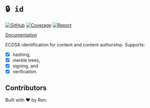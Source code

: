 # `🔒 id`

[![GitHub](https://github.com/renproject/id/workflows/test/badge.svg)](https://github.com/renproject/id/workflows/test/badge.svg)
[![Coverage](https://coveralls.io/repos/github/renproject/id/badge.svg?branch=master)](https://coveralls.io/github/renproject/id?branch=master)
[![Report](https://goreportcard.com/badge/github.com/renproject/id)](https://goreportcard.com/badge/github.com/renproject/id)

[Documentation](https://godoc.org/github.com/renproject/id)

ECDSA identification for content and content authorship. Supports:

- [x] hashing,
- [x] merkle trees,
- [x] signing, and
- [x] verification.

## Contributors

Built with ❤ by Ren.
